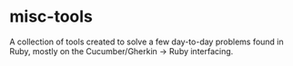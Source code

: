 misc-tools
==========

A collection of tools created to solve a few day-to-day problems found in Ruby, mostly on the Cucumber/Gherkin -> Ruby interfacing.
